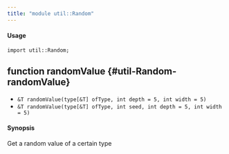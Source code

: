 ```yaml
---
title: "module util::Random"
---
```


#### Usage

`import util::Random;`

## function randomValue {#util-Random-randomValue}

* ``&T randomValue(type[&T] ofType, int depth = 5, int width = 5)``
* ``&T randomValue(type[&T] ofType, int seed, int depth = 5, int width = 5)``

#### Synopsis

Get a random value of a certain type

